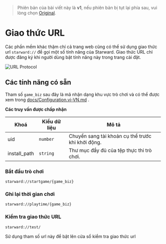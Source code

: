 > Phiên bản của bài viết này là **v1**, nếu phiên bản bị tụt lại phía sau, vui lòng chọn [Original](../urlProtocol.md).

# Giao thức URL

Các phần mềm khác thậm chí cả trang web cũng có thể sử dụng giao thức url `starward://` để gọi một số tính năng của Starward. Giao thức URL chỉ được đăng ký khi người dùng bật tính năng này trong trang cài đặt.

![URL Protocol](https://user-images.githubusercontent.com/88989555/278791338-1b516f5d-95dd-42a1-b620-ec0bc9e2f421.png)

## Các tính năng có sẵn

Tham số `game_biz` sau đây là mã nhận dạng khu vực trò chơi và có thể được xem trong [docs/Configuration.vi-VN.md](./docs/Configuration.vi-VN.md#game-regions) .

**Các truy vấn được chấp nhận**

| Khoá         | Kiểu dữ liệu | Mô tả                                             |
| ------------ | ------------ | ------------------------------------------------- |
| uid          | `number`     | Chuyển sang tài khoản cụ thể trước khi khởi động. |
| install_path | `string`     | Thư mục đầy đủ của tệp thực thi trò chơi.         |

### Bắt đầu trò chơi

```
starward://startgame/{game_biz}
```

### Ghi lại thời gian chơi

```
starward://playtime/{game_biz}
```

### Kiểm tra giao thức URL

```
starward://test/
```
Sử dụng tham số url này để bật lên cửa sổ kiểm tra giao thức url
